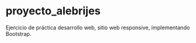 # proyecto_alebrijes
Ejercicio de práctica desarrollo web, sitio web responsive, implementando Bootstrap.
